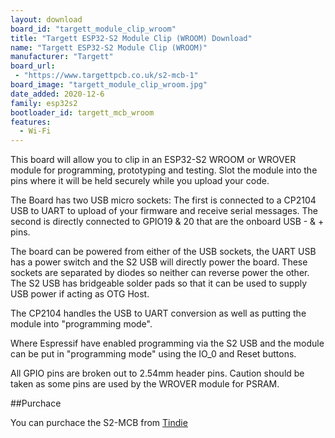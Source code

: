 ```yaml
---
layout: download
board_id: "targett_module_clip_wroom"
title: "Targett ESP32-S2 Module Clip (WROOM) Download"
name: "Targett ESP32-S2 Module Clip (WROOM)"
manufacturer: "Targett"
board_url:
 - "https://www.targettpcb.co.uk/s2-mcb-1"
board_image: "targett_module_clip_wroom.jpg"
date_added: 2020-12-6
family: esp32s2
bootloader_id: targett_mcb_wroom
features:
  - Wi-Fi
---
```


This board will allow you to clip in an ESP32-S2 WROOM or WROVER module for programming, prototyping and testing. Slot the module into the pins where it will be held securely while you upload your code.

The Board has two USB micro sockets: The first is connected to a CP2104 USB to UART to upload of your firmware and receive serial messages. The second is directly connected to GPIO19 & 20 that are the onboard USB - & + pins.

The board can be powered from either of the USB sockets, the UART USB has a power switch and the S2 USB will directly power the board. These sockets are separated by diodes so neither can reverse power the other. The S2 USB has bridgeable solder pads so that it can be used to supply USB power if acting as OTG Host.

The CP2104 handles the USB to UART conversion as well as putting the module into "programming mode".

Where Espressif have enabled programming via the S2 USB and the module can be put in "programming mode" using the IO_0 and Reset buttons.

All GPIO pins are broken out to 2.54mm header pins. Caution should be taken as some pins are used by the WROVER module for PSRAM.

##Purchace

You can purchace the S2-MCB from [Tindie](https://www.tindie.com/products/targett/esp32-s2-module-protoprogrammer/)
